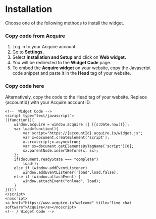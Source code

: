 # Installation

Choose one of the following methods to install the widget.

### Copy code from Acquire

1. Log in to your Acquire account.
2. Go to **Settings.** 
3. Select **Installation and Setup** and click on **Web widget.**
4. You will be redirected to the **Widget Code** page.
5. To embed the **Acquire widget** on your website, copy the Javascript code snippet and paste it in the **Head** tag of your website.

### Copy code here

Alternatively, copy the code to the Head tag of your website. Replace {accountId} with your Acquire account ID. 

```text
<!--  Widget Code -->
<script type="text/javascript">
((function(){
    window.acquire = window.acquire || [{s:Date.now()}];
    var load=function(){
        var script="https://{accountId}.acquire.io/widget.js";
        var x=document.createElement('script');
        x.src=script;x.async=true;
        var sx=document.getElementsByTagName('script')[0];
        sx.parentNode.insertBefore(x, sx);
    };
    if(document.readyState === "complete")
        load();
    else if (window.addEventListener)
        window.addEventListener('load',load,false);
    else if (window.attachEvent) {
        window.attachEvent("onload", load);
    }
})())
</script>
<noscript>
<a href="https://www.acquire.io?welcome" title="live chat software">Acquire</a></noscript>
<!-- / Widget Code -->
```

